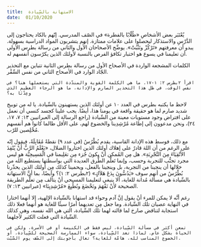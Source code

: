 ```yaml
---
title:  الاستهانة بالسِّيادة
date:  01/10/2020
---
```


يُعْتَبَر بعض الأشخاصِ «طُلّابًا بالفطرة» في الصّف المدرسي. إنّهم بالكاد يحتاجون إلى الدَّرْسِ والاستذكار ليحصلوا على علامات ممتازة. إنهم يتشربون المواد الدراسية بسهولة. يبدو أن معرفتهم «تَرْكُزْ وتَثْبُتْ». يوضِّح الأصحاحان الأول والثاني من رسالة بطرس الأولى أن تعليمنا في يسوع هو اختبار تكافؤ الفرص بالنسبة لأولئك الذين يكرّسون أنفسهم له.

الكلمات المشجعة الواردة في الأصحاح الأول من رسالة بطرس الثانية تتباين مع التحذير الجّاد الوارد في الأصحاح الثاني من نفس السِّفْر.

`اقرأ ٢بطرس ٢: ١-١٧. ما هي الكلمة القوية والمندّدة التي يستعملها هنا؟ في نفس الوقت، في ظل هذا التحذير الصارم والإدانة، ما هو الرجاء العظيم الذي وعِدْنَا به؟`

لاحظ ما يكتبه بطرس في العدد ١٠ عن أولئك الذين يستهينون بالسِّيادة. يا له من توبيخ شديد صارم لما هو حقيقة واقعة في يومنا هذا، أيضًا. يجب علينا كجسد كنسي أن نعمل على افتراض وجود مستويات معينة من السِّيادة (راجع الرسالة إلى العبرانيين ١٣: ٧، ١٧، ٢٤)، ونحن مدعوون إلى إطاعة مُرْشِدِينا والخضوع لهم، على الأقل طالما كانوا هم أنفسهم مُخْلِصين للرّب.

مع ذلك، فوسط هذه الإدانة القاسية، يقدم بُطْرُسُ (في عدد ٩) نقطةً مُقَابِلَةً، فيقول إنّه على الرغم من أن اللهَ قادرٌ على إهلاك أولئك الذين اختاروا الضلال، «يَعْلَمُ الرَّبُّ أَنْ يُنْقِذَ الأَتْقِيَاءَ مِنَ التَّجْرِبَةِ». هل مِن المُمكن أنْ يكونَ جُزء مِن تعَلِيمنا في الْمَسِيحِيَّة هو ليس مجرد تجنُّب للتجربة وحسب، وإنما تَعلُّم الطُّرق العديدة التي بواسطتها يستطيع الله من خلالها أن ينجينا من التجربة، بل وينجينا بالفعل، ويحمينا كذلك مِن أولئك الذين يحذّرنا بُطْرُسُ من أنهم سوف «يَدُسُّونَ بِدَعَ هَلاَكٍ» (٢بطرس ٢: ١)؟ وأيضًا، بما أنَّ الاستهانة بالسِّيادة هي مسألة مُدانة للغاية، ألا ينبغي لتعليمنا المسيحي أنْ يتألف مِن تعلُّم الطريقة الصحيحة لأنْ نَفْهَمَ ونَخْضَعَ ونُطُيِعَ «مُرْشِدِيِنَا» (عبرانيين ١٣: ٧).

رغم أنَّه لا يمكن للمرء أنْ يقول إنَّ آدم وحواء قد استهانا بالسِّيادة الإلهية، إلا أنهما اختارا في النهاية عصيان تلك السِّيادة. وما جعل مِن تعديهما أمرًا سيئًا للغاية هو أنهما فعلا ذلك استجابة لتناقض صارخ لما قالته لهما تلك السِّيادة، التي هي الله نفسه، وهي كذلك السِّيادة التي فعلت الكثير لأجلهما.

`تمعن أكثر في مسألة السِّيادة، ليس فقط في الكنيسة أو في الأسرة، ولكن في الحياة بشكل عام. لماذا تعد السِّيادة، سواء الممارسة الصحيحة للسِّيادة، أو الخضوع المناسب لله، هامَّة للغاية؟ تعال بأجوبتك إلى الصّف يوم السَّبْت.`